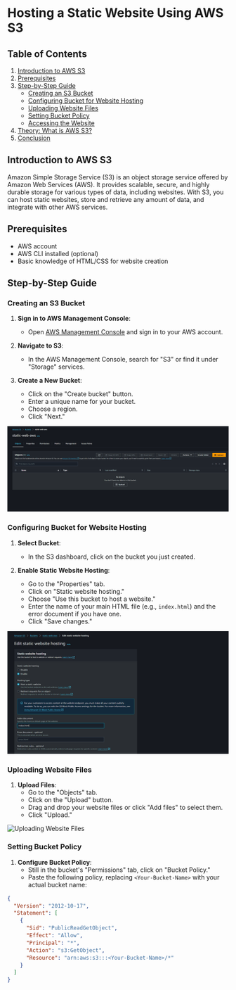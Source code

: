 # Hosting a Static Website Using AWS S3

## Table of Contents
1. [Introduction to AWS S3](#introduction-to-aws-s3)
2. [Prerequisites](#prerequisites)
3. [Step-by-Step Guide](#step-by-step-guide)
    - [Creating an S3 Bucket](#creating-an-s3-bucket)
    - [Configuring Bucket for Website Hosting](#configuring-bucket-for-website-hosting)
    - [Uploading Website Files](#uploading-website-files)
    - [Setting Bucket Policy](#setting-bucket-policy)
    - [Accessing the Website](#accessing-the-website)
4. [Theory: What is AWS S3?](#theory-what-is-aws-s3)
5. [Conclusion](#conclusion)

## Introduction to AWS S3

Amazon Simple Storage Service (S3) is an object storage service offered by Amazon Web Services (AWS). It provides scalable, secure, and highly durable storage for various types of data, including websites. With S3, you can host static websites, store and retrieve any amount of data, and integrate with other AWS services.

## Prerequisites

- AWS account
- AWS CLI installed (optional)
- Basic knowledge of HTML/CSS for website creation

## Step-by-Step Guide

### Creating an S3 Bucket

1. **Sign in to AWS Management Console**:
   - Open [AWS Management Console](https://aws.amazon.com/console/) and sign in to your AWS account.

2. **Navigate to S3**:
   - In the AWS Management Console, search for "S3" or find it under "Storage" services.

3. **Create a New Bucket**:
   - Click on the "Create bucket" button.
   - Enter a unique name for your bucket.
   - Choose a region.
   - Click "Next."

![Creating an S3 Bucket](https://github.com/ICEBOLT08/AWS-s3/blob/main/Screenshot%202024-04-15%20005536.png)

### Configuring Bucket for Website Hosting

1. **Select Bucket**:
   - In the S3 dashboard, click on the bucket you just created.

2. **Enable Static Website Hosting**:
   - Go to the "Properties" tab.
   - Click on "Static website hosting."
   - Choose "Use this bucket to host a website."
   - Enter the name of your main HTML file (e.g., `index.html`) and the error document if you have one.
   - Click "Save changes."

![Configure Bucket for Website Hosting](https://github.com/ICEBOLT08/AWS-s3/blob/main/Screenshot%202024-04-15%20005924.png)

### Uploading Website Files

1. **Upload Files**:
   - Go to the "Objects" tab.
   - Click on the "Upload" button.
   - Drag and drop your website files or click "Add files" to select them.
   - Click "Upload."

![Uploading Website Files](images/upload_files.png)

### Setting Bucket Policy

1. **Configure Bucket Policy**:
   - Still in the bucket's "Permissions" tab, click on "Bucket Policy."
   - Paste the following policy, replacing `<Your-Bucket-Name>` with your actual bucket name:

```json
{
  "Version": "2012-10-17",
  "Statement": [
    {
      "Sid": "PublicReadGetObject",
      "Effect": "Allow",
      "Principal": "*",
      "Action": "s3:GetObject",
      "Resource": "arn:aws:s3:::<Your-Bucket-Name>/*"
    }
  ]
}
